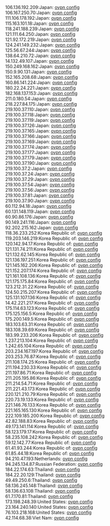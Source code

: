 106.136.192.209:Japan: [ovpn config](vpn/106_136_192_209.ovpn)  
106.167.250.70:Japan: [ovpn config](vpn/106_167_250_70.ovpn)  
111.106.178.192:Japan: [ovpn config](vpn/111_106_178_192.ovpn)  
115.163.101.18:Japan: [ovpn config](vpn/115_163_101_18.ovpn)  
118.241.188.239:Japan: [ovpn config](vpn/118_241_188_239.ovpn)  
121.111.64.250:Japan: [ovpn config](vpn/121_111_64_250.ovpn)  
121.92.172.219:Japan: [ovpn config](vpn/121_92_172_219.ovpn)  
124.241.149.232:Japan: [ovpn config](vpn/124_241_149_232.ovpn)  
125.56.67.244:Japan: [ovpn config](vpn/125_56_67_244.ovpn)  
138.64.210.72:Japan: [ovpn config](vpn/138_64_210_72.ovpn)  
14.132.49.107:Japan: [ovpn config](vpn/14_132_49_107.ovpn)  
150.249.168.162:Japan: [ovpn config](vpn/150_249_168_162.ovpn)  
150.9.90.131:Japan: [ovpn config](vpn/150_9_90_131.ovpn)  
152.165.208.68:Japan: [ovpn config](vpn/152_165_208_68.ovpn)  
160.86.141.224:Japan: [ovpn config](vpn/160_86_141_224.ovpn)  
180.22.24.221:Japan: [ovpn config](vpn/180_22_24_221.ovpn)  
182.168.137.153:Japan: [ovpn config](vpn/182_168_137_153.ovpn)  
211.0.180.54:Japan: [ovpn config](vpn/211_0_180_54.ovpn)  
218.227.84.175:Japan: [ovpn config](vpn/218_227_84_175.ovpn)  
219.100.37.110:Japan: [ovpn config](vpn/219_100_37_110.ovpn)  
219.100.37.118:Japan: [ovpn config](vpn/219_100_37_118.ovpn)  
219.100.37.119:Japan: [ovpn config](vpn/219_100_37_119.ovpn)  
219.100.37.126:Japan: [ovpn config](vpn/219_100_37_126.ovpn)  
219.100.37.165:Japan: [ovpn config](vpn/219_100_37_165.ovpn)  
219.100.37.166:Japan: [ovpn config](vpn/219_100_37_166.ovpn)  
219.100.37.169:Japan: [ovpn config](vpn/219_100_37_169.ovpn)  
219.100.37.174:Japan: [ovpn config](vpn/219_100_37_174.ovpn)  
219.100.37.177:Japan: [ovpn config](vpn/219_100_37_177.ovpn)  
219.100.37.179:Japan: [ovpn config](vpn/219_100_37_179.ovpn)  
219.100.37.190:Japan: [ovpn config](vpn/219_100_37_190.ovpn)  
219.100.37.2:Japan: [ovpn config](vpn/219_100_37_2.ovpn)  
219.100.37.24:Japan: [ovpn config](vpn/219_100_37_24.ovpn)  
219.100.37.29:Japan: [ovpn config](vpn/219_100_37_29.ovpn)  
219.100.37.54:Japan: [ovpn config](vpn/219_100_37_54.ovpn)  
219.100.37.56:Japan: [ovpn config](vpn/219_100_37_56.ovpn)  
219.100.37.81:Japan: [ovpn config](vpn/219_100_37_81.ovpn)  
219.100.37.90:Japan: [ovpn config](vpn/219_100_37_90.ovpn)  
60.112.94.18:Japan: [ovpn config](vpn/60_112_94_18.ovpn)  
60.131.148.119:Japan: [ovpn config](vpn/60_131_148_119.ovpn)  
60.90.86.176:Japan: [ovpn config](vpn/60_90_86_176.ovpn)  
90.149.241.116:Japan: [ovpn config](vpn/90_149_241_116.ovpn)  
92.202.215.162:Japan: [ovpn config](vpn/92_202_215_162.ovpn)  
118.36.233.252:Korea Republic of: [ovpn config](vpn/118_36_233_252.ovpn)  
119.203.146.219:Korea Republic of: [ovpn config](vpn/119_203_146_219.ovpn)  
120.142.94.17:Korea Republic of: [ovpn config](vpn/120_142_94_17.ovpn)  
121.131.74.211:Korea Republic of: [ovpn config](vpn/121_131_74_211.ovpn)  
121.132.62.145:Korea Republic of: [ovpn config](vpn/121_132_62_145.ovpn)  
121.136.197.251:Korea Republic of: [ovpn config](vpn/121_136_197_251.ovpn)  
121.145.162.206:Korea Republic of: [ovpn config](vpn/121_145_162_206.ovpn)  
121.152.207.174:Korea Republic of: [ovpn config](vpn/121_152_207_174.ovpn)  
121.161.108.136:Korea Republic of: [ovpn config](vpn/121_161_108_136.ovpn)  
121.175.175.84:Korea Republic of: [ovpn config](vpn/121_175_175_84.ovpn)  
123.212.31.22:Korea Republic of: [ovpn config](vpn/123_212_31_22.ovpn)  
124.50.215.207:Korea Republic of: [ovpn config](vpn/124_50_215_207.ovpn)  
125.131.107.136:Korea Republic of: [ovpn config](vpn/125_131_107_136.ovpn)  
14.42.221.217:Korea Republic of: [ovpn config](vpn/14_42_221_217.ovpn)  
175.114.63.123:Korea Republic of: [ovpn config](vpn/175_114_63_123.ovpn)  
175.125.156.5:Korea Republic of: [ovpn config](vpn/175_125_156_5.ovpn)  
175.200.149.5:Korea Republic of: [ovpn config](vpn/175_200_149_5.ovpn)  
183.103.63.31:Korea Republic of: [ovpn config](vpn/183_103_63_31.ovpn)  
183.108.39.69:Korea Republic of: [ovpn config](vpn/183_108_39_69.ovpn)  
183.99.233.206:Korea Republic of: [ovpn config](vpn/183_99_233_206.ovpn)  
1.237.213.104:Korea Republic of: [ovpn config](vpn/1_237_213_104.ovpn)  
1.242.65.104:Korea Republic of: [ovpn config](vpn/1_242_65_104.ovpn)  
203.234.167.197:Korea Republic of: [ovpn config](vpn/203_234_167_197.ovpn)  
203.253.76.87:Korea Republic of: [ovpn config](vpn/203_253_76_87.ovpn)  
211.108.174.25:Korea Republic of: [ovpn config](vpn/211_108_174_25.ovpn)  
211.194.230.33:Korea Republic of: [ovpn config](vpn/211_194_230_33.ovpn)  
211.197.86.71:Korea Republic of: [ovpn config](vpn/211_197_86_71.ovpn)  
211.205.195.86:Korea Republic of: [ovpn config](vpn/211_205_195_86.ovpn)  
211.214.54.71:Korea Republic of: [ovpn config](vpn/211_214_54_71.ovpn)  
211.221.43.173:Korea Republic of: [ovpn config](vpn/211_221_43_173.ovpn)  
220.121.210.79:Korea Republic of: [ovpn config](vpn/220_121_210_79.ovpn)  
220.73.19.133:Korea Republic of: [ovpn config](vpn/220_73_19_133.ovpn)  
221.146.76.133:Korea Republic of: [ovpn config](vpn/221_146_76_133.ovpn)  
221.165.165.130:Korea Republic of: [ovpn config](vpn/221_165_165_130.ovpn)  
222.109.185.200:Korea Republic of: [ovpn config](vpn/222_109_185_200.ovpn)  
42.82.188.83:Korea Republic of: [ovpn config](vpn/42_82_188_83.ovpn)  
49.173.141.114:Korea Republic of: [ovpn config](vpn/49_173_141_114.ovpn)  
58.123.179.17:Korea Republic of: [ovpn config](vpn/58_123_179_17.ovpn)  
58.235.108.242:Korea Republic of: [ovpn config](vpn/58_235_108_242.ovpn)  
59.12.142.77:Korea Republic of: [ovpn config](vpn/59_12_142_77.ovpn)  
61.41.93.244:Korea Republic of: [ovpn config](vpn/61_41_93_244.ovpn)  
61.85.44.18:Korea Republic of: [ovpn config](vpn/61_85_44_18.ovpn)  
94.210.47.193:Netherlands: [ovpn config](vpn/94_210_47_193.ovpn)  
94.245.134.87:Russian Federation: [ovpn config](vpn/94_245_134_87.ovpn)  
184.22.174.63:Thailand: [ovpn config](vpn/184_22_174_63.ovpn)  
184.22.20.129:Thailand: [ovpn config](vpn/184_22_20_129.ovpn)  
49.49.250.6:Thailand: [ovpn config](vpn/49_49_250_6.ovpn)  
58.136.245.148:Thailand: [ovpn config](vpn/58_136_245_148.ovpn)  
58.136.63.108:Thailand: [ovpn config](vpn/58_136_63_108.ovpn)  
61.7.170.81:Thailand: [ovpn config](vpn/61_7_170_81.ovpn)  
173.198.248.39:United States: [ovpn config](vpn/173_198_248_39.ovpn)  
23.164.240.140:United States: [ovpn config](vpn/23_164_240_140.ovpn)  
76.103.218.168:United States: [ovpn config](vpn/76_103_218_168.ovpn)  
42.114.68.38:Viet Nam: [ovpn config](vpn/42_114_68_38.ovpn)  
